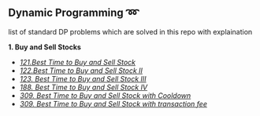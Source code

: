 ## Dynamic Programming :loop: 
list of standard DP problems which are solved in this repo with explaination

**1. Buy and Sell Stocks**
* *[121.Best Time to Buy and Sell Stock](https://leetcode.com/problems/best-time-to-buy-and-sell-stock/)* 
* *[122.Best Time to Buy and Sell Stock II](https://leetcode.com/problems/best-time-to-buy-and-sell-stock-ii/)* 
* *[123. Best Time to Buy and Sell Stock III](https://leetcode.com/problems/best-time-to-buy-and-sell-stock-iii/)* 
* *[188. Best Time to Buy and Sell Stock IV](https://leetcode.com/problems/best-time-to-buy-and-sell-stock-iv/)* 
* *[309. Best Time to Buy and Sell Stock with Cooldown](https://leetcode.com/problems/best-time-to-buy-and-sell-stock-with-cooldown/)* 
* *[309. Best Time to Buy and Sell Stock with transaction fee](https://leetcode.com/problems/best-time-to-buy-and-sell-stock-with-transaction-fee/)* 

